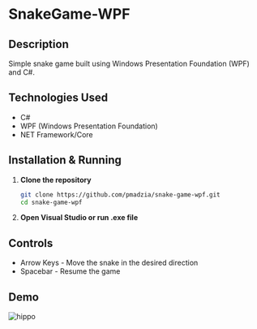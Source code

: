 # SnakeGame-WPF
## Description
Simple snake game built using Windows Presentation Foundation (WPF) and C#.
## Technologies Used
- C#
- WPF (Windows Presentation Foundation)
- NET Framework/Core
## Installation & Running
1. **Clone the repository**
      ```sh
   git clone https://github.com/pmadzia/snake-game-wpf.git
   cd snake-game-wpf
3. **Open Visual Studio or run .exe file**

## Controls
- Arrow Keys - Move the snake in the desired direction
- Spacebar - Resume the game

## Demo
![hippo](https://media1.giphy.com/media/v1.Y2lkPTc5MGI3NjExc2VvNHpuN3JvdzVveTNqZml3dWlqcXN6d3ZzbnpqaTQ2cTRhb3RobSZlcD12MV9pbnRlcm5hbF9naWZfYnlfaWQmY3Q9Zw/RjfGzgvyKdoFMMqIVl/giphy.gif)
